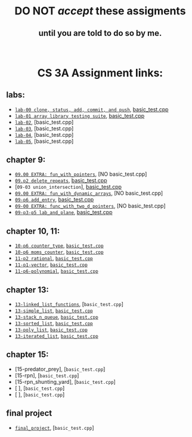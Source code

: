 # <p align="center">DO NOT _accept_ these assigments </p>

## <p align="center">until you are told to do so by me.</p>

<br/>

# <p align="center">CS 3A Assignment links:</p>

## labs:

- [`lab-00 clone, status, add, commit, and push`](https://github.com/CS3A-classroom/lab0_writeup), [basic_test.cpp](basic_tests/lab-00/basic_test.cpp)<br/>
- [`lab-01 array library testing suite`](https://classroom.github.com/a/p02xacUI), [basic_test.cpp](basic_tests/lab-01/basic_test.cpp)<br/>
- [`lab-02`](https://classroom.github.com/a/c8S8DcIV), [basic_test.cpp]<br/>
- [`lab-03`](https://classroom.github.com/a/Z0BSqLU_), [basic_test.cpp]<br/>
- [`lab-04`](https://classroom.github.com/a/h0VMUsCY), [basic_test.cpp]<br/>
- [`lab-05`](https://classroom.github.com/a/glS7JhNr), [basic_test.cpp]<br/>

## chapter 9:

- [`09.00 EXTRA: fun_with_pointers`](https://classroom.github.com/a/IRC876ms), [NO basic_test.cpp]<br />
- [`09.p2 delete_repeats`](https://classroom.github.com/a/vZtmeQ3x), [basic_test.cpp](basic_tests/09-p2-delete_repeats/basic_test.cpp)<br />
- [`09-03 union_intersection`], [basic_test.cpp](basic_tests/09-03-union_intersection/basic_test.cpp)<br />
- [`09.00 EXTRA: fun_with_dynamic_arrays`](https://classroom.github.com/a/vZcOyz9U), [NO basic_test.cpp]<br />
- [`09-p6 add_entry`](https://classroom.github.com/a/lhTwoGSe), [basic_test.cpp](basic_tests/09-p6-add_entry/basic_test.cpp)<br />
- [`09-00 EXTRA: func_with_two_d_pointers`](https://classroom.github.com/a/9Y3H8Pci), [NO basic_test.cpp]<br />
- [`09-p3-p5 lab_and_plane`](https://classroom.github.com/a/n8CIYltG), [basic_test.cpp](basic_tests/09-p3-lab_and_plane/basic_test.cpp)<br />

## chapter 10, 11:

- [`10-p6 counter_type`](https://classroom.github.com/a/QE5CLJ1-), [`basic_test.cpp`](basic_tests/10-p6-counter_type/basic_test..cpp)<br />
- [`10-p6 moms_counter`](https://classroom.github.com/a/noDza1ZR), [`basic_test.cpp`](basic_tests/10_p6_moms_counter/basic_test.cpp)<br />
- [`11-p2 rational`](https://classroom.github.com/a/ZNfu6rgz), [`basic_test.cpp`](basic_tests/11-p2-rational/basic_test.cpp)<br />
- [`11-p1-vector`](https://classroom.github.com/a/nKAOa0d_), [`basic_test.cpp`](basic_tests/11-p1-vector/basic_test.cpp)<br />
- [`11-p6-polynomial`](https://classroom.github.com/a/YGY460Si), [`basic_test.cpp`](basic_tests/11-p6-polynomial/basic_test.cpp)<br />

## chapter 13:

- [`13-linked_list_functions`](https://classroom.github.com/a/lZgDGjdk), [`basic_test.cpp`]<br />
- [`13-simple_list`](https://classroom.github.com/a/AeOHoXgo), [`basic_test.cpp`](basic_tests/13-list_simple/basic_test.cpp)<br />
- [`13-stack_n_queue`](https://classroom.github.com/a/5W8VE184), [`basic_test.cpp`](basic_tests/13-stack_n_queue/basic_test.cpp)<br />
- [`13-sorted_list`](https://classroom.github.com/a/K_EvFVye), [`basic_test.cpp`](basic_tests/13-list_sorted/basic_test.cpp)<br />
- [`13-poly_list`](https://classroom.github.com/a/eGXqluGY), [`basic_test.cpp`](basic_tests/13-poly_list/basic_test.cpp)<br />
- [`13-iterated_list`](https://classroom.github.com/a/6WLvZjfi), [`basic_test.cpp`](basic_tests/13-list_iterated/basic_test.cpp)<br />

## chapter 15:

- [15-predator_prey], [`basic_test.cpp`]<br />
- [15-rpn], [`basic_test.cpp`]<br />
- [15-rpn_shunting_yard], [`basic_test.cpp`]<br />
- [ ], [`basic_test.cpp`]<br />
- [ ], [`basic_test.cpp`]<br />

## final project

- [`final_project`](https://classroom.github.com/a/cinAbsYq), [`basic_test.cpp`]<br />
